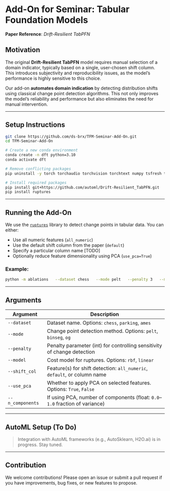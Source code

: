 
# Add-On for Seminar: Tabular Foundation Models  
**Paper Reference**: *Drift-Resilient TabPFN*

## Motivation

The original **Drift-Resilient TabPFN** model requires manual selection of a domain indicator, typically based on a single, user-chosen shift column. This introduces subjectivity and reproducibility issues, as the model’s performance is highly sensitive to this choice.

Our add-on **automates domain indication** by detecting distribution shifts using classical change point detection algorithms. This not only improves the model’s reliability and performance but also eliminates the need for manual intervention.

---

## Setup Instructions

```bash
git clone https://github.com/ds-brx/TFM-Seminar-Add-On.git
cd TFM-Seminar-Add-On

# Create a new conda environment
conda create -n dft python=3.10
conda activate dft

# Remove conflicting packages
pip uninstall -y torch torchaudio torchvision torchtext numpy tsfresh transformers sentence-transformers peft

# Install required packages
pip install git+https://github.com/automl/Drift-Resilient_TabPFN.git
pip install ruptures
```

---

## Running the Add-On

We use the [`ruptures`](https://github.com/deepcharles/ruptures) library to detect change points in tabular data. You can either:

- Use all numeric features (`all_numeric`)
- Use the default shift column from the paper (`default`)
- Specify a particular column name [TODO]
- Optionally reduce feature dimensionality using PCA (`use_pca=True`)

### Example:
```bash
python -m ablations   --dataset chess   --mode pelt   --penalty 3   --model rbf   --shift_col all_numeric   --use_pca True   --n_components 0.75
```

---

## Arguments

| Argument         | Description                                                                 |
|------------------|-----------------------------------------------------------------------------|
| `--dataset`      | Dataset name. Options: `chess`, `parking`, `ames`                          |
| `--mode`         | Change point detection method. Options: `pelt`, `binseg`, `og`             |
| `--penalty`      | Penalty parameter (int) for controlling sensitivity of change detection    |
| `--model`        | Cost model for ruptures. Options: `rbf`, `linear`                          |
| `--shift_col`    | Feature(s) for shift detection: `all_numeric`, `default`, or column name   |
| `--use_pca`      | Whether to apply PCA on selected features. Options: `True`, `False`        |
| `--n_components` | If using PCA, number of components (float: `0.0`–`1.0` fraction of variance) |

---

## AutoML Setup (To Do)

> Integration with AutoML frameworks (e.g., AutoSklearn, H2O.ai) is in progress. Stay tuned.

---

## Contribution

We welcome contributions! Please open an issue or submit a pull request if you have improvements, bug fixes, or new features to propose.
